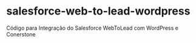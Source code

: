 # salesforce-web-to-lead-wordpress
Código para Integração do Salesforce WebToLead com WordPress e Conerstone
